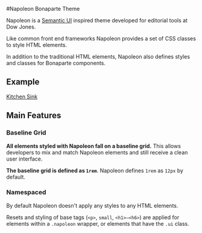 #Napoleon Bonaparte Theme

Napoleon is a [Semantic UI](http://semantic-ui.com/) inspired theme developed for editorial tools at Dow Jones.

Like common front end frameworks Napoleon provides a set of CSS classes to style HTML elements.

In addition to the traditional HTML elements, Napoleon also defines styles and classes for Bonaparte components.

## Example

[Kitchen Sink](http://bonaparte.github.io/theme-napoleon/examples/kitchen-sink.html)

## Main Features

### Baseline Grid

**All elements styled with Napoleon fall on a baseline grid.** This allows developers to mix and match Napoleon elements and still receive a clean user interface.

**The baseline grid is defined as `1rem`**. Napoleon defines `1rem` as `12px` by default.

### Namespaced

By default Napoleon doesn't apply any styles to any HTML elements.

Resets and styling of base tags (`<p>`, `small`, `<h1>–<h6>`) are applied for elements within a `.napoleon` wrapper, or elements that have the `.ui` class.





